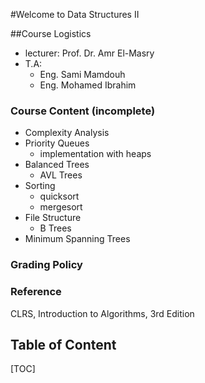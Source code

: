 
#Welcome to Data Structures II

##Course Logistics
 - lecturer: Prof. Dr. Amr El-Masry
 - T.A:
	 - Eng. Sami Mamdouh
	 - Eng. Mohamed Ibrahim

### Course Content (incomplete)
 - Complexity Analysis
 - Priority Queues
	 - implementation with heaps
 - Balanced Trees
	 - AVL Trees
 - Sorting
	 - quicksort
	 - mergesort
 - File Structure
	  - B Trees
 - Minimum Spanning Trees
 
### Grading Policy
### Reference
CLRS, Introduction to Algorithms, 3rd Edition

## Table of Content
[TOC] 

